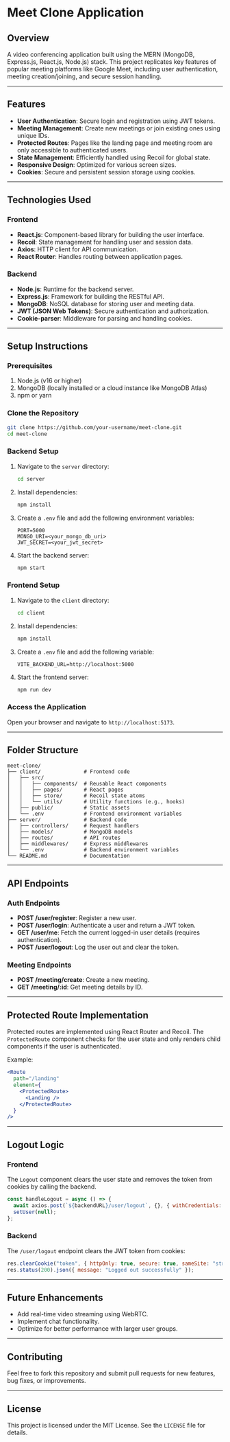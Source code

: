 # Meet Clone Application

## Overview
A video conferencing application built using the MERN (MongoDB, Express.js, React.js, Node.js) stack. This project replicates key features of popular meeting platforms like Google Meet, including user authentication, meeting creation/joining, and secure session handling.

---

## Features
- **User Authentication**: Secure login and registration using JWT tokens.
- **Meeting Management**: Create new meetings or join existing ones using unique IDs.
- **Protected Routes**: Pages like the landing page and meeting room are only accessible to authenticated users.
- **State Management**: Efficiently handled using Recoil for global state.
- **Responsive Design**: Optimized for various screen sizes.
- **Cookies**: Secure and persistent session storage using cookies.

---

## Technologies Used

### Frontend
- **React.js**: Component-based library for building the user interface.
- **Recoil**: State management for handling user and session data.
- **Axios**: HTTP client for API communication.
- **React Router**: Handles routing between application pages.

### Backend
- **Node.js**: Runtime for the backend server.
- **Express.js**: Framework for building the RESTful API.
- **MongoDB**: NoSQL database for storing user and meeting data.
- **JWT (JSON Web Tokens)**: Secure authentication and authorization.
- **Cookie-parser**: Middleware for parsing and handling cookies.

---

## Setup Instructions

### Prerequisites
1. Node.js (v16 or higher)
2. MongoDB (locally installed or a cloud instance like MongoDB Atlas)
3. npm or yarn

### Clone the Repository
```bash
git clone https://github.com/your-username/meet-clone.git
cd meet-clone
```

### Backend Setup
1. Navigate to the `server` directory:
   ```bash
   cd server
   ```
2. Install dependencies:
   ```bash
   npm install
   ```
3. Create a `.env` file and add the following environment variables:
   ```env
   PORT=5000
   MONGO_URI=<your_mongo_db_uri>
   JWT_SECRET=<your_jwt_secret>
   ```
4. Start the backend server:
   ```bash
   npm start
   ```

### Frontend Setup
1. Navigate to the `client` directory:
   ```bash
   cd client
   ```
2. Install dependencies:
   ```bash
   npm install
   ```
3. Create a `.env` file and add the following variable:
   ```env
   VITE_BACKEND_URL=http://localhost:5000
   ```
4. Start the frontend server:
   ```bash
   npm run dev
   ```

### Access the Application
Open your browser and navigate to `http://localhost:5173`.

---

## Folder Structure
```
meet-clone/
├── client/              # Frontend code
│   ├── src/
│   │   ├── components/  # Reusable React components
│   │   ├── pages/       # React pages
│   │   ├── store/       # Recoil state atoms
│   │   └── utils/       # Utility functions (e.g., hooks)
│   ├── public/          # Static assets
│   └── .env             # Frontend environment variables
├── server/              # Backend code
│   ├── controllers/     # Request handlers
│   ├── models/          # MongoDB models
│   ├── routes/          # API routes
│   ├── middlewares/     # Express middlewares
│   └── .env             # Backend environment variables
└── README.md            # Documentation
```

---

## API Endpoints

### Auth Endpoints
- **POST /user/register**: Register a new user.
- **POST /user/login**: Authenticate a user and return a JWT token.
- **GET /user/me**: Fetch the current logged-in user details (requires authentication).
- **POST /user/logout**: Log the user out and clear the token.

### Meeting Endpoints
- **POST /meeting/create**: Create a new meeting.
- **GET /meeting/:id**: Get meeting details by ID.

---

## Protected Route Implementation
Protected routes are implemented using React Router and Recoil. The `ProtectedRoute` component checks for the user state and only renders child components if the user is authenticated.

Example:
```jsx
<Route
  path="/landing"
  element={
    <ProtectedRoute>
      <Landing />
    </ProtectedRoute>
  }
/>
```

---

## Logout Logic

### Frontend
The `Logout` component clears the user state and removes the token from cookies by calling the backend.

```jsx
const handleLogout = async () => {
  await axios.post(`${backendURL}/user/logout`, {}, { withCredentials: true });
  setUser(null);
};
```

### Backend
The `/user/logout` endpoint clears the JWT token from cookies:
```js
res.clearCookie("token", { httpOnly: true, secure: true, sameSite: "strict" });
res.status(200).json({ message: "Logged out successfully" });
```

---

## Future Enhancements
- Add real-time video streaming using WebRTC.
- Implement chat functionality.
- Optimize for better performance with larger user groups.

---

## Contributing
Feel free to fork this repository and submit pull requests for new features, bug fixes, or improvements.

---

## License
This project is licensed under the MIT License. See the `LICENSE` file for details.

